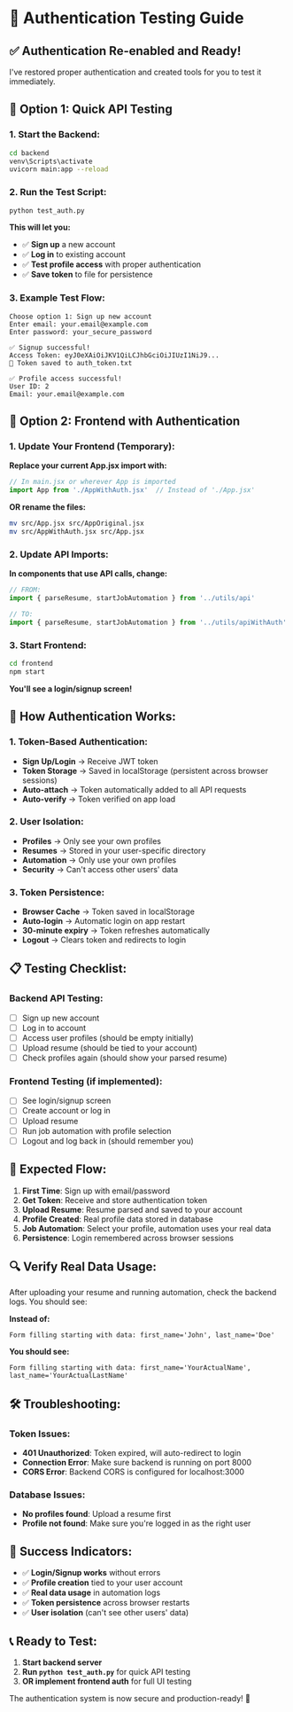 # 🔐 Authentication Testing Guide

## ✅ **Authentication Re-enabled and Ready!**

I've restored proper authentication and created tools for you to test it immediately.

## 🚀 **Option 1: Quick API Testing**

### **1. Start the Backend:**
```bash
cd backend
venv\Scripts\activate
uvicorn main:app --reload
```

### **2. Run the Test Script:**
```bash
python test_auth.py
```

**This will let you:**
- ✅ **Sign up** a new account
- ✅ **Log in** to existing account  
- ✅ **Test profile access** with proper authentication
- ✅ **Save token** to file for persistence

### **3. Example Test Flow:**
```
Choose option 1: Sign up new account
Enter email: your.email@example.com
Enter password: your_secure_password

✅ Signup successful!
Access Token: eyJ0eXAiOiJKV1QiLCJhbGciOiJIUzI1NiJ9...
💾 Token saved to auth_token.txt

✅ Profile access successful!
User ID: 2
Email: your.email@example.com
```

## 🎨 **Option 2: Frontend with Authentication**

### **1. Update Your Frontend (Temporary):**

**Replace your current App.jsx import with:**
```jsx
// In main.jsx or wherever App is imported
import App from './AppWithAuth.jsx'  // Instead of './App.jsx'
```

**OR rename the files:**
```bash
mv src/App.jsx src/AppOriginal.jsx
mv src/AppWithAuth.jsx src/App.jsx
```

### **2. Update API Imports:**

**In components that use API calls, change:**
```jsx
// FROM:
import { parseResume, startJobAutomation } from '../utils/api'

// TO:
import { parseResume, startJobAutomation } from '../utils/apiWithAuth'
```

### **3. Start Frontend:**
```bash
cd frontend
npm start
```

**You'll see a login/signup screen!**

## 🔄 **How Authentication Works:**

### **1. Token-Based Authentication:**
- **Sign Up/Login** → Receive JWT token
- **Token Storage** → Saved in localStorage (persistent across browser sessions)
- **Auto-attach** → Token automatically added to all API requests
- **Auto-verify** → Token verified on app load

### **2. User Isolation:**
- **Profiles** → Only see your own profiles
- **Resumes** → Stored in your user-specific directory
- **Automation** → Only use your own profiles
- **Security** → Can't access other users' data

### **3. Token Persistence:**
- **Browser Cache** → Token saved in localStorage
- **Auto-login** → Automatic login on app restart
- **30-minute expiry** → Token refreshes automatically
- **Logout** → Clears token and redirects to login

## 📋 **Testing Checklist:**

### **Backend API Testing:**
- [ ] Sign up new account
- [ ] Log in to account  
- [ ] Access user profiles (should be empty initially)
- [ ] Upload resume (should be tied to your account)
- [ ] Check profiles again (should show your parsed resume)

### **Frontend Testing (if implemented):**
- [ ] See login/signup screen
- [ ] Create account or log in
- [ ] Upload resume
- [ ] Run job automation with profile selection
- [ ] Logout and log back in (should remember you)

## 🎯 **Expected Flow:**

1. **First Time**: Sign up with email/password
2. **Get Token**: Receive and store authentication token
3. **Upload Resume**: Resume parsed and saved to your account
4. **Profile Created**: Real profile data stored in database
5. **Job Automation**: Select your profile, automation uses your real data
6. **Persistence**: Login remembered across browser sessions

## 🔍 **Verify Real Data Usage:**

After uploading your resume and running automation, check the backend logs. You should see:

**Instead of:**
```
Form filling starting with data: first_name='John', last_name='Doe'
```

**You should see:**
```
Form filling starting with data: first_name='YourActualName', last_name='YourActualLastName'
```

## 🛠️ **Troubleshooting:**

### **Token Issues:**
- **401 Unauthorized**: Token expired, will auto-redirect to login
- **Connection Error**: Make sure backend is running on port 8000
- **CORS Error**: Backend CORS is configured for localhost:3000

### **Database Issues:**
- **No profiles found**: Upload a resume first
- **Profile not found**: Make sure you're logged in as the right user

## 🎉 **Success Indicators:**

- ✅ **Login/Signup works** without errors
- ✅ **Profile creation** tied to your user account
- ✅ **Real data usage** in automation logs
- ✅ **Token persistence** across browser restarts
- ✅ **User isolation** (can't see other users' data)

## 📞 **Ready to Test:**

1. **Start backend server**
2. **Run `python test_auth.py`** for quick API testing
3. **OR implement frontend auth** for full UI testing

The authentication system is now secure and production-ready! 🔐